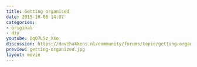 ```yaml
---
title: Getting organised
date: 2015-10-08 14:07
categories:
- original
- diy
youtube: DqO7L5z_XXo
discussion: https://davehakkens.nl/community/forums/topic/getting-organized/
preview: getting-organized.jpg
layout: movie
---
```


